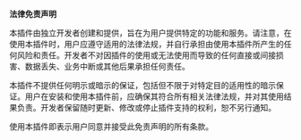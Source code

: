 **法律免责声明**

本插件由独立开发者创建和提供，旨在为用户提供特定的功能和服务。请注意，在使用本插件时，用户应遵守适用的法律法规，并自行承担由使用本插件所产生的任何风险和责任。开发者不对因插件的使用或无法使用而导致的任何直接或间接损害、数据丢失、业务中断或其他后果承担任何责任。

本插件不提供任何明示或暗示的保证，包括但不限于对特定目的适用性的暗示保证。用户在安装和使用本插件前，应确保其符合所有相关法律法规，并对其使用结果负责。开发者保留随时更新、修改或停止插件支持的权利，恕不另行通知。

使用本插件即表示用户同意并接受此免责声明的所有条款。


